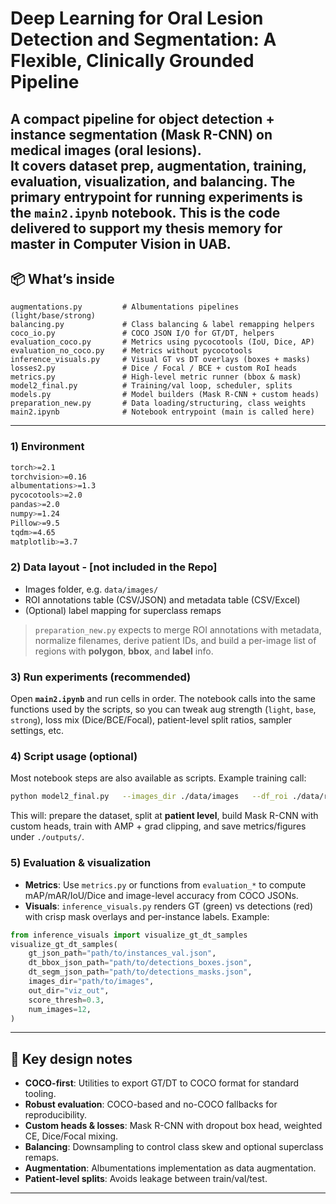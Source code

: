 # Deep Learning for Oral Lesion Detection and Segmentation: A Flexible, Clinically Grounded Pipeline

A compact pipeline for **object detection + instance segmentation** (Mask R-CNN) on medical images (oral lesions).  
It covers **dataset prep, augmentation, training, evaluation, visualization**, and **balancing**. The primary entrypoint for running experiments is the **`main2.ipynb`** notebook.
This is the code delivered to support my thesis memory for master in Computer Vision in UAB.
---

## 📦 What’s inside

```
augmentations.py         # Albumentations pipelines (light/base/strong)
balancing.py             # Class balancing & label remapping helpers
coco_io.py               # COCO JSON I/O for GT/DT, helpers
evaluation_coco.py       # Metrics using pycocotools (IoU, Dice, AP)
evaluation_no_coco.py    # Metrics without pycocotools
inference_visuals.py     # Visual GT vs DT overlays (boxes + masks)
losses2.py               # Dice / Focal / BCE + custom RoI heads
metrics.py               # High-level metric runner (bbox & mask)
model2_final.py          # Training/val loop, scheduler, splits
models.py                # Model builders (Mask R-CNN + custom heads)
preparation_new.py       # Data loading/structuring, class weights
main2.ipynb              # Notebook entrypoint (main is called here)
```

---

### 1) Environment
```bash
torch>=2.1
torchvision>=0.16
albumentations>=1.3
pycocotools>=2.0
pandas>=2.0
numpy>=1.24
Pillow>=9.5
tqdm>=4.65
matplotlib>=3.7
```

### 2) Data layout - [not included in the Repo]
- Images folder, e.g. `data/images/`
- ROI annotations table (CSV/JSON) and metadata table (CSV/Excel)
- (Optional) label mapping for superclass remaps

> `preparation_new.py` expects to merge ROI annotations with metadata, normalize filenames, derive patient IDs, and build a per-image list of regions with **polygon**, **bbox**, and **label** info.

### 3) Run experiments (recommended)
Open **`main2.ipynb`** and run cells in order. The notebook calls into the same functions used by the scripts, so you can tweak aug strength (`light`, `base`, `strong`), loss mix (Dice/BCE/Focal), patient-level split ratios, sampler settings, etc.

### 4) Script usage (optional)
Most notebook steps are also available as scripts. Example training call:
```bash
python model2_final.py   --images_dir ./data/images   --df_roi ./data/roi.csv   --df_meta ./data/meta.csv   --output_dir ./outputs   --epochs 25   --augmentation_type base   --pretrained true
```
This will: prepare the dataset, split at **patient level**, build Mask R-CNN with custom heads, train with AMP + grad clipping, and save metrics/figures under `./outputs/`.

### 5) Evaluation & visualization
- **Metrics**: Use `metrics.py` or functions from `evaluation_*` to compute mAP/mAR/IoU/Dice and image-level accuracy from COCO JSONs.
- **Visuals**: `inference_visuals.py` renders GT (green) vs detections (red) with crisp mask overlays and per-instance labels. Example:
```python
from inference_visuals import visualize_gt_dt_samples
visualize_gt_dt_samples(
    gt_json_path="path/to/instances_val.json",
    dt_bbox_json_path="path/to/detections_boxes.json",
    dt_segm_json_path="path/to/detections_masks.json",
    images_dir="path/to/images",
    out_dir="viz_out",
    score_thresh=0.3,
    num_images=12,
)
```

---

## 🧠 Key design notes
- **COCO-first**: Utilities to export GT/DT to COCO format for standard tooling.
- **Robust evaluation**: COCO-based and no-COCO fallbacks for reproducibility.
- **Custom heads & losses**: Mask R-CNN with dropout box head, weighted CE, Dice/Focal mixing.
- **Balancing**: Downsampling to control class skew and optional superclass remaps.
- **Augmentation**: Albumentations implementation as data augmentation.
- **Patient-level splits**: Avoids leakage between train/val/test.

---

